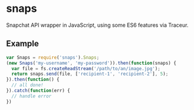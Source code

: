 snaps
=====

Snapchat API wrapper in JavaScript, using some ES6 features via Traceur.

## Example

```javascript
var Snaps = require('snaps').Snaps;
(new Snaps('my-username', 'my-password')).then(function(snaps) {
  var file = fs.createReadStream('/path/to/an/image.jpg');
  return snaps.send(file, ['recipient-1', 'recipient-2'], 5);
}).then(function() {
  // all done!
}).catch(function(err) {
  // handle error
})
```
